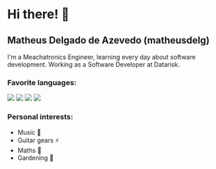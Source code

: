 # Hi there! 👋
## Matheus Delgado de Azevedo (matheusdelg)

I'm a Meachatronics Engineer, learning every day about software development. Working as a Software Developer at Datarisk.

### Favorite languages:
<img src="https://img.shields.io/badge/Python-3776AB?style=for-the-badge&logo=python&logoColor=white"></img> 
<img src="https://img.shields.io/badge/JavaScript-F7DF1E?style=for-the-badge&logo=javascript&logoColor=black"></img>
<img src="https://img.shields.io/badge/PHP-777BB4?style=for-the-badge&logo=php&logoColor=white"></img>
<img src="https://img.shields.io/badge/C%2B%2B-00599C?style=for-the-badge&logo=c%2B%2B&logoColor=white"></img>

### Personal interests:
- Music 🎸
- Guitar gears ⚡
- Maths 🧮
- Gardening 🌱
